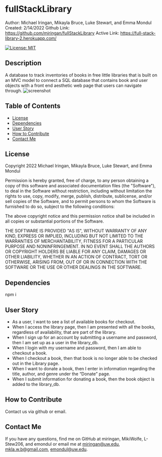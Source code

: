 # fullStackLibrary

Author: Michael Iringan, Mikayla Bruce, Luke Stewart, and Emma Mondul
Created: 2/14/2022
Github Link: https://github.com/miringan/fullStackLibrary
Active Link: https://full-stack-library-2.herokuapp.com/

[![License: MIT](https://img.shields.io/badge/License-MIT-yellow.svg)](https://opensource.org/licenses/MIT)

## Description

A database to track inventories of books in free little libraries that is built on an MVC model to connect a SQL database that contains book and user objects with a front end aesthetic web page that users can navigate through.
![screenshot](screenshot.png?raw=true "Screenshot")

## Table of Contents

- [License](#license)
- [Dependencies](#dependencies)
- [User Story](#user-story)
- [How to Contribute](#how-to-contribute)
- [Contact Me](#contact-me)

## License

Copyright 2022 Michael Iringan, Mikayla Bruce, Luke Stewart, and Emma Mondul

Permission is hereby granted, free of charge, to any person obtaining a copy of this software and associated documentation files (the "Software"), to deal in the Software without restriction, including without limitation the rights to use, copy, modify, merge, publish, distribute, sublicense, and/or sell copies of the Software, and to permit persons to whom the Software is furnished to do so, subject to the following conditions:

The above copyright notice and this permission notice shall be included in all copies or substantial portions of the Software.

THE SOFTWARE IS PROVIDED "AS IS", WITHOUT WARRANTY OF ANY KIND, EXPRESS OR IMPLIED, INCLUDING BUT NOT LIMITED TO THE WARRANTIES OF MERCHANTABILITY, FITNESS FOR A PARTICULAR PURPOSE AND NONINFRINGEMENT. IN NO EVENT SHALL THE AUTHORS OR COPYRIGHT HOLDERS BE LIABLE FOR ANY CLAIM, DAMAGES OR OTHER LIABILITY, WHETHER IN AN ACTION OF CONTRACT, TORT OR OTHERWISE, ARISING FROM, OUT OF OR IN CONNECTION WITH THE SOFTWARE OR THE USE OR OTHER DEALINGS IN THE SOFTWARE.

## Dependencies

npm i

## User Story

- As a user, I want to see a list of available books for checkout.
- When I access the library page, then I am presented with all the books, regardless of availability, that are part of the library.
- When I sign up for an account by submitting a username and password, then I am set up as a user in the library_db.
- When I login with my username and password, then I am able to checkout a book.
- When I checkout a book, then that book is no longer able to be checked out in the Library page.
- When I want to donate a book, then I enter in information regarding the title, author, and genre under the “Donate” page.
- When I submit information for donating a book, then the book object is added to the library_db.

## How to Contribute

Contact us via github or email.

## Contact Me

If you have any questions, find me on GitHub at miringan, MikiWolfe, L-Stew206, and emondul or email me at miringan@uw.edu, mkla.w.b@gmail.com, emondul@uw.edu.
